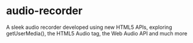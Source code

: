 audio-recorder
==============

A sleek audio recorder developed using new HTML5 APIs, exploring getUserMedia(), the HTML5 Audio tag, the Web Audio API and much more

